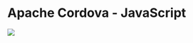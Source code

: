 # Apache Cordova - JavaScript

<img src='https://upload.wikimedia.org/wikipedia/commons/thumb/4/45/Cordova-logo-by-gengns.svg/1280px-Cordova-logo-by-gengns.svg.png' />
